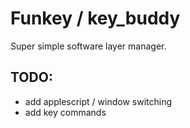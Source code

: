 # Funkey / key_buddy

Super simple software layer manager.

## TODO:
- add applescript / window switching
- add key commands
